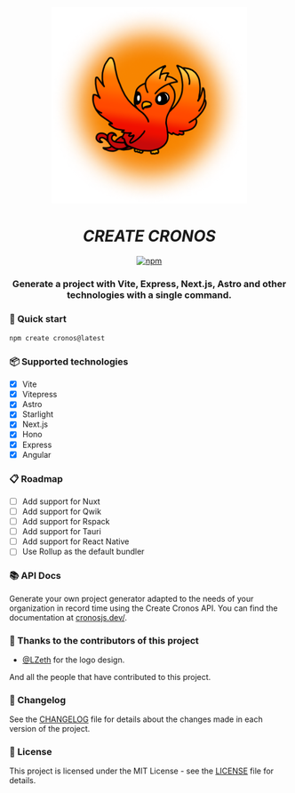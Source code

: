 <div align="center">
<p><img alt="CRONOS" style="max-width:70%; min-width:70px;" src="./docs/public/cronos.png" /></p>

# **_CREATE CRONOS_**

[![npm](https://img.shields.io/npm/v/create-cronos?color=green&label=Create%20Cronos&style=for-the-badge)](https://www.npmjs.com/package/create-cronos)

### Generate a project with Vite, Express, Next.js, Astro and other technologies with a single command.

</div>

### 🚀 Quick start

```bash
npm create cronos@latest
```

### 📦 Supported technologies

- [x] Vite
- [x] Vitepress
- [x] Astro
- [x] Starlight
- [x] Next.js
- [x] Hono
- [x] Express
- [x] Angular

### 📋 Roadmap

- [ ] Add support for Nuxt
- [ ] Add support for Qwik
- [ ] Add support for Rspack
- [ ] Add support for Tauri
- [ ] Add support for React Native
- [ ] Use Rollup as the default bundler

### 📚 API Docs

Generate your own project generator adapted to the needs of your organization in record time using the Create Cronos API. You can find the documentation at [cronosjs.dev/](cronosjs.dev/).

### 🎉 Thanks to the contributors of this project

- [@LZeth](https://github.com/LZeth) for the logo design.

And all the people that have contributed to this project.

### 📜 Changelog

See the [CHANGELOG](CHANGELOG.md) file for details about the changes made in each version of the project.

### 📝 License

This project is licensed under the MIT License - see the [LICENSE](./LICENSE) file for details.
